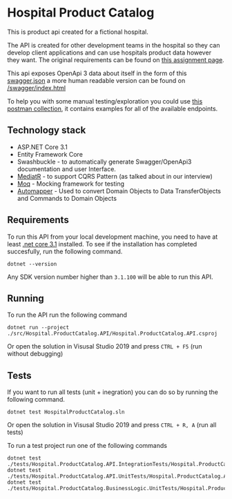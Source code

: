 # Hospital Product Catalog

This is product api created for a fictional hospital.  

The API is created for other development teams in the hospital so they can develop client applications and can use hospitals product data however they want.
The original requirements can be found on [this assignment page](/assignment.md).

This api exposes OpenApi 3 data about itself in the form of this [swagger.json](http://localhost:5000/swagger/v1/swagger.json) a more human readable version 
can be found on [/swagger/index.html](http://localhost:5000/swagger/index.html)

To help you with some manual testing/exploration you could use [this postman collection](/tests/postman_collection.json), it contains examples for all of the available endpoints.

## Technology stack

- ASP.NET Core 3.1
- Entity Framework Core
- Swashbuckle - to automatically generate Swagger/OpenApi3 documentation and user Interface.
- [MediatR](https://github.com/jbogard/MediatR) - to support CQRS Pattern (as talked about in our interview)
- [Moq](https://github.com/moq/moq4) - Mocking framework for testing
- [Automapper](https://github.com/AutoMapper/AutoMapper) - Used to convert Domain Objects to Data TransferObjects and Commands to Domain Objects

## Requirements

To run this API from your local development machine, you need to have at least [.net core 3.1](https://dotnet.microsoft.com/download/dotnet-core/current) installed.
To see if the installation has completed succesfully, run the following command.

```
dotnet --version
```

Any SDK version number higher than `3.1.100` will be able to run this API. 

## Running 

To run the API run the following command

```
dotnet run --project ./src/Hospital.ProductCatalog.API/Hospital.ProductCatalog.API.csproj
```

Or open the solution in Visusal Studio 2019 and press `CTRL + F5` (run without debugging)

## Tests

If you want to run all tests (unit + inegration) you can do so by running the following command. 

```
dotnet test HospitalProductCatalog.sln
```

Or open the solution in Visusal Studio 2019 and press `CTRL + R, A` (run all tests)

To run a test project run one of the following commands

```
dotnet test ./tests/Hospital.ProductCatalog.API.IntegrationTests/Hospital.ProductCatalog.API.IntegrationTests.csproj
dotnet test ./tests/Hospital.ProductCatalog.API.UnitTests/Hospital.ProductCatalog.API.UnitTests.csproj
dotnet test ./tests/Hospital.ProductCatalog.BusinessLogic.UnitTests/Hospital.ProductCatalog.BusinessLogic.UnitTests.csproj
```
